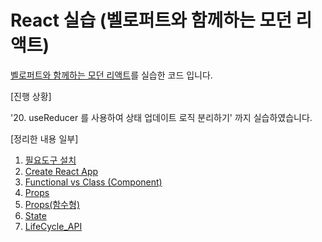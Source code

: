 # React 실습 (벨로퍼트와 함께하는 모던 리액트)

[벨로퍼트와 함께하는 모던 리액트](https://react.vlpt.us/ )를 실습한 코드 입니다.

[진행 상황]

'20. useReducer 를 사용하여 상태 업데이트 로직 분리하기' 까지 실습하였습니다. 

[정리한 내용 일부]

1. [필요도구 설치](./docs/필요도구_설치.md)
2. [Create React App](./docs/Create_React_App.md)
3. [Functional vs Class (Component)](./docs/Functional_vs_Class(Component).md)
4. [Props](./docs/Props.md)
5. [Props(함수형)](./docs/함수형_Props.md)
6. [State](./docs/State.md)
7. [LifeCycle_API](./docs/LifeCycle_API.md)